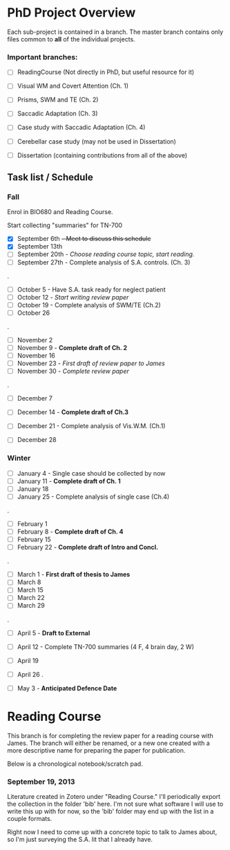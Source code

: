 PhD Project Overview
===================

Each sub-project is contained in a branch. The master branch contains only files common to **all** of the individual projects. 

### Important branches:

* [ ] ReadingCourse (Not directly in PhD, but useful resource for it)
* [ ] Visual WM and Covert Attention (Ch. 1)
* [ ] Prisms, SWM and TE (Ch. 2)
* [ ] Saccadic Adaptation (Ch. 3)
* [ ] Case study with Saccadic Adaptation (Ch. 4)
* [ ] Cerebellar case study (may not be used in Dissertation)
* [ ] Dissertation (containing contributions from all of the above)


## Task list / Schedule

### Fall

Enrol in BIO680 and Reading Course.

Start collecting "summaries" for TN-700

* [X] September 6th  ~~- Meet to discuss this schedule~~
* [X] September 13th
* [ ] September 20th - *Choose reading course topic, start reading.*
* [ ] September 27th - Complete analysis of S.A. controls. (Ch. 3)

.
* [ ] October 5   - Have S.A. task ready for neglect patient
* [ ] October 12  - *Start writing review paper*
* [ ] October 19  - Complete analysis of SWM/TE (Ch.2)
* [ ] October 26

.
* [ ] November 2
* [ ] November 9  - **Complete draft of Ch. 2**
* [ ] November 16
* [ ] November 23 - *First draft of review paper to James*
* [ ] November 30 - *Complete review paper*

.
* [ ] December 7
* [ ] December 14 - **Complete draft of Ch.3**
* [ ] December 21 - Complete analysis of Vis.W.M. (Ch.1)
* [ ] December 28


### Winter

* [ ] January 4   - Single case should be collected by now
* [ ] January 11  - **Complete draft of Ch. 1**
* [ ] January 18
* [ ] January 25  - Complete analysis of single case (Ch.4)

.
* [ ] February 1
* [ ] February 8  - **Complete draft of Ch. 4**
* [ ] February 15
* [ ] February 22 - **Complete draft of Intro and Concl.**

.
* [ ] March 1     - **First draft of thesis to James**
* [ ] March 8
* [ ] March 15
* [ ] March 22
* [ ] March 29

.
* [ ] April 5     - **Draft to External**
* [ ] April 12    - Complete TN-700 summaries (4 F, 4 brain day, 2 W)
* [ ] April 19
* [ ] April 26
.
* [ ] May 3       - **Anticipated Defence Date**




Reading Course
=============

This branch is for completing the review paper for a reading course with James. The branch will either be renamed, or a new one created
with a more descriptive name for preparing the paper for publication.

Below is a chronological notebook/scratch pad. 

### September 19, 2013
Literature created in Zotero under "Reading Course." I'll periodically export the collection in the folder 'bib' here. I'm not sure what software I will use to write this up with for now, so the 'bib' folder may end up with the list in a couple formats. 

Right now I need to come up with a concrete topic to talk to James about, so I'm just surveying the S.A. lit that I already have.

